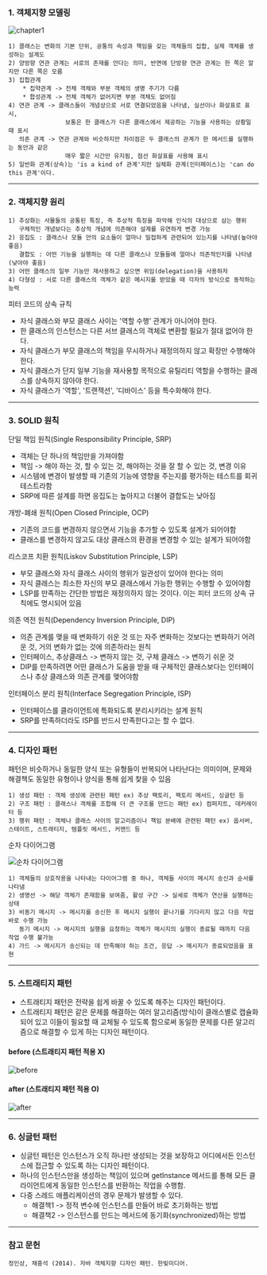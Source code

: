 ### 1. 객체지향 모델링

![chapter1](https://user-images.githubusercontent.com/28583661/71540639-79941a00-2990-11ea-8212-47702dd3a46c.PNG)

    1) 클래스는 변화의 기본 단위, 공통의 속성과 책임을 갖는 객체들의 집합, 실제 객체를 생성하는 설계도
    2) 양방향 연관 관계는 서로의 존재를 안다는 의미, 반면에 단방향 연관 관계는 한 쪽은 알지만 다른 쪽은 모름
    3) 집합관계
        * 집약관계 -> 전체 객체와 부분 객체의 생명 주기가 다름  
        * 합성관계 -> 전체 객체가 없어지면 부분 객체도 없어짐
    4) 연관 관계 -> 클래스들이 개념상으로 서로 연결되었음을 나타냄, 실선이나 화살표로 표시,
                    보통은 한 클래스가 다른 클래스에서 제공하는 기능을 사용하는 상황일 때 표시
       의존 관계 -> 연관 관계와 비슷하지만 차이점은 두 클래스의 관계가 한 메서드를 실행하는 동안과 같은 
                    매우 짧은 시간만 유지됨, 점선 화살표를 사용해 표시
    5) 일반화 관계(상속)는 'is a kind of 관계'지만 실체화 관계(인터페이스)는 'can do this 관계'이다.
    
* * *

### 2. 객체지향 원리

    1) 추상화는 사물들의 공통된 특징, 즉 추상적 특징을 파악해 인식의 대상으로 삼는 행위
       구체적인 개념보다는 추상적 개념에 의존해야 설계를 유연하게 변경 가능
    2) 응집도 : 클래스나 모듈 안의 요소들이 얼마나 밀접하게 관련되어 있는지를 나타냄(높아야 좋음)
       결합도 : 어떤 기능을 실행하는 데 다른 클래스나 모듈들에 얼마나 의존적인지를 나타냄(낮아야 좋음)
    3) 어떤 클래스의 일부 기능만 재사용하고 싶으면 위임(delegation)을 사용하자
    4) 다형성 : 서로 다른 클래스의 객체가 같은 메시지를 받았을 때 각자의 방식으로 동작하는 능력
    
피터 코드의 상속 규칙

* 자식 클래스와 부모 클래스 사이는 '역할 수행' 관계가 아니어야 한다.
* 한 클래스의 인스턴스는 다른 서브 클래스의 객체로 변환할 필요가 절대 없어야 한다.
* 자식 클래스가 부모 클래스의 책임을 무시하거나 재정의하지 않고 확장만 수행해야 한다.
* 자식 클래스가 단지 일부 기능을 재사용할 목적으로 유틸리티 역할을 수행하는 클래스를 상속하지 않아야 한다.
* 자식 클래스가 '역할', '트랜잭션', '디바이스' 등을 특수화해야 한다.

* * *

### 3. SOLID 원칙

단일 책임 원칙(Single Responsibility Principle, SRP)
* 객체는 단 하나의 책임만을 가져야함
* 책임 -> 해야 하는 것, 할 수 있는 것, 해야하는 것을 잘 할 수 있는 것, 변경 이유
* 시스템에 변경이 발생할 때 기존의 기능에 영향을 주는지를 평가하는 테스트를 회귀 테스트라함 
* SRP에 따른 설계를 하면 응집도는 높아지고 더불어 결합도는 낮아짐

개방-폐쇄 원칙(Open Closed Principle, OCP)
* 기존의 코드를 변경하지 않으면서 기능을 추가할 수 있도록 설계가 되어야함
* 클래스를 변경하지 않고도 대상 클래스의 환경을 변경할 수 있는 설계가 되어야함

리스코프 치환 원칙(Liskov Substitution Principle, LSP)
* 부모 클래스와 자식 클래스 사이의 행위가 일관성이 있어야 한다는 의미
* 자식 클래스는 최소한 자신의 부모 클래스에서 가능한 행위는 수행할 수 있어야함
* LSP를 만족하는 간단한 방법은 재정의하지 않는 것이다. 이는 피터 코드의 상속 규칙에도 명시되어 있음

의존 역전 원칙(Dependency Inversion Principle, DIP)
* 의존 관계를 맺을 때 변화하기 쉬운 것 또는 자주 변화하는 것보다는 변화하기 어려운 것, 거의 변화가 없는 것에 의존하라는 원칙
* 인터페이스, 추상클래스 -> 변하지 않는 것, 구체 클래스 -> 변하기 쉬운 것
* DIP를 만족하려면 어떤 클래스가 도움을 받을 때 구체적인 클래스보다는 인터페이스나 추상 클래스와 의존 관계를 맺어야함

인터페이스 분리 원칙(Interface Segregation Principle, ISP)
* 인터페이스를 클라이언트에 특화되도록 분리시키라는 설계 원칙
* SRP를 만족하더라도 ISP를 반드시 만족한다고는 할 수 없다.
  
* * *

### 4. 디자인 패턴

패턴은 비슷하거나 동일한 양식 또는 유형들이 반복되어 나타난다는 의미이며, 문제와 해결책도 동일한 유형이나 양식을 통해 쉽게 찾을 수 있음

    1) 생성 패턴 : 객체 생성에 관련된 패턴 ex) 추상 팩토리, 팩토리 메서드, 싱글턴 등
    2) 구조 패턴 : 클래스나 객체를 조합해 더 큰 구조를 만드는 패턴 ex) 컴퍼지트, 데커레이터 등
    3) 행위 패턴 : 객체나 클래스 사이의 알고리즘이나 책임 분배에 관련된 패턴 ex) 옵서버, 스테이트, 스트래티지, 템플릿 메서드, 커맨드 등 

순차 다이어그램

![순차 다이어그램](https://user-images.githubusercontent.com/28583661/71705966-7502b200-2e25-11ea-9b88-aa0e661d1bcf.PNG)

    1) 객체들의 상호작용을 나타내는 다이어그램 중 하나, 객체들 사이의 메시지 송신과 순서를 나타냄
    2) 생명선 -> 해당 객체가 존재함을 보여줌, 활성 구간 -> 실세로 객체가 연산을 실행하는 상태
    3) 비동기 메시지 -> 메시지를 송신한 후 메시지 실행이 끝나기를 기다리지 않고 다음 작업 바로 수행 가능
       동기 메시지 -> 메시지의 실행을 요청하는 객체가 메시지의 실행이 종료될 때까지 다음 작업 수행 불가능
    4) 가드 -> 메시지가 송신되는 데 만족해야 하는 조건, 응답 -> 메시지가 종료되었음을 표현
    
* * *

### 5. 스트래티지 패턴

* 스트래티지 패턴은 전략을 쉽게 바꿀 수 있도록 해주는 디자인 패턴이다.
* 스트래티지 패턴은 같은 문제를 해결하는 여러 알고리즘(방식)이 클래스별로 캡슐화되어 있고 이들이 필요할 때 교체될 수 있도록 함으로써 동일한 
  문제를 다른 알고리즘으로 해결할 수 있게 하는 디자인 패턴이다.
  
#### before (스트래티지 패턴 적용 X)

![before](https://user-images.githubusercontent.com/28583661/71764332-f3e11300-2f29-11ea-9f94-24e6d5ca8bd5.PNG)

#### after (스트래티지 패턴 적용 O)

![after](https://user-images.githubusercontent.com/28583661/71764334-f479a980-2f29-11ea-86dc-56c05909f2c6.PNG)

* * *

### 6. 싱글턴 패턴

* 싱글턴 패턴은 인스턴스가 오직 하나만 생성되는 것을 보장하고 어디에서든 인스턴스에 접근할 수 있도록 하는 디자인 패턴이다.
* 하나의 인스턴스만을 생성하는 책임이 있으며 getInstance 메서드를 통해 모든 클라이언트에게 동일한 인스턴스를 반환하는 작업을 수행함.
* 다중 스레드 애플리케이션의 경우 문제가 발생할 수 있다.
  * 해결책1 -> 정적 변수에 인스턴스를 만들어 바로 초기화하는 방법
  * 해결책2 -> 인스턴스를 만드는 메서드에 동기화(synchronized)하는 방법
  
* * *

### 참고 문헌

    정인상, 채흥석 (2014). 자바 객체지향 디자인 패턴. 한빛미디어.

